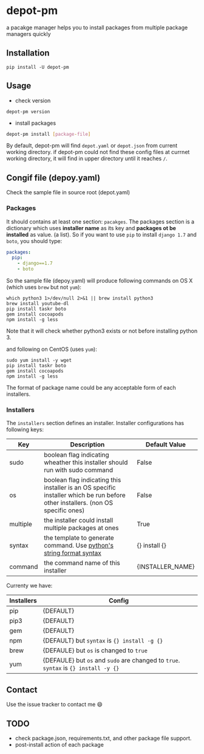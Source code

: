 # depot-pm

a pacakge manager helps you to install packages from multiple package managers quickly



## Installation

```shell
pip install -U depot-pm
```



## Usage

* check version

```shell
depot-pm version
```



* install packages

```bash
depot-pm install [package-file]
```

By default, depot-pm will find ```depot.yaml``` or ```depot.json``` from current working directory.
if depot-pm could not find these config files at currnet working directory, it will find in upper directory
until it reaches ```/```.



## Congif file (depoy.yaml)

Check the sample file in source root (depot.yaml)


### Packages

It should contains at least one section: ```pacakges```. The packages section is a dictionary which
uses **installer name** as its key and **packages ot be installed** as value. (a list). So if you want to
use ```pip``` to install ```django 1.7``` and ```boto```, you should type:

```yaml
packages:
  pip:
    - django==1.7
    - boto
```

So the sample file (depoy.yaml) will produce following commands on OS X (which uses ```brew``` but not ```yum```):
```shell
which python3 1>/dev/null 2>&1 || brew install python3
brew install youtube-dl
pip install taskr boto
gem install cocoapods
npm install -g less
```
Note that it will check whether python3 exists or not before installing python 3.

and following on CentOS (uses ```yum```):
```shell
sudo yum install -y wget
pip install taskr boto
gem install cocoapods
npm install -g less
```

The format of package name could be any acceptable form of each installers.


### Installers
  
The ```installers``` section defines an installer. Installer configurations has following keys: 

Key | Description | Default Value
----|-------------|---------------
sudo | boolean flag indicating wheather this installer should run with sudo command   | False
os | boolean flag indicating this installer is an OS specific installer which be run before other installers. (non OS specific ones) | False
multiple | the installer could install multiple packages at ones | True
syntax | the template to generate command. Use [python's string format syntax](https://docs.python.org/3/library/string.html#formatspec) | {} install {}
command | the command name of this installer | {INSTALLER_NAME}

Currenty we have:

Installers | Config
-----------|--------
pip        | {DEFAULT}
pip3       | {DEFAULT}
gem        | {DEFAULT}
npm        | {DEFAULT} but ```syntax``` is ```{} install -g {}```
brew       | {DEFAULE} but ```os``` is changed to ```true```
yum        | {DEFAULE} but ```os``` and ```sudo``` are changed to ```true```. ```syntax``` is ```{} install -y {}```



## Contact

Use the issue tracker to contact me :smile:



## TODO

* check package.json, requirements.txt, and other package file support.
* post-install action of each package
